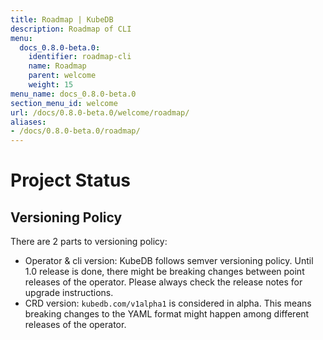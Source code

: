 ```yaml
---
title: Roadmap | KubeDB
description: Roadmap of CLI
menu:
  docs_0.8.0-beta.0:
    identifier: roadmap-cli
    name: Roadmap
    parent: welcome
    weight: 15
menu_name: docs_0.8.0-beta.0
section_menu_id: welcome
url: /docs/0.8.0-beta.0/welcome/roadmap/
aliases:
- /docs/0.8.0-beta.0/roadmap/
---
```


# Project Status

## Versioning Policy
There are 2 parts to versioning policy:

 - Operator & cli version: KubeDB follows semver versioning policy. Until 1.0 release is done, there might be breaking changes between point releases of the operator. Please always check the release notes for upgrade instructions.
 - CRD version: `kubedb.com/v1alpha1` is considered in alpha. This means breaking changes to the YAML format might happen among different releases of the operator.
